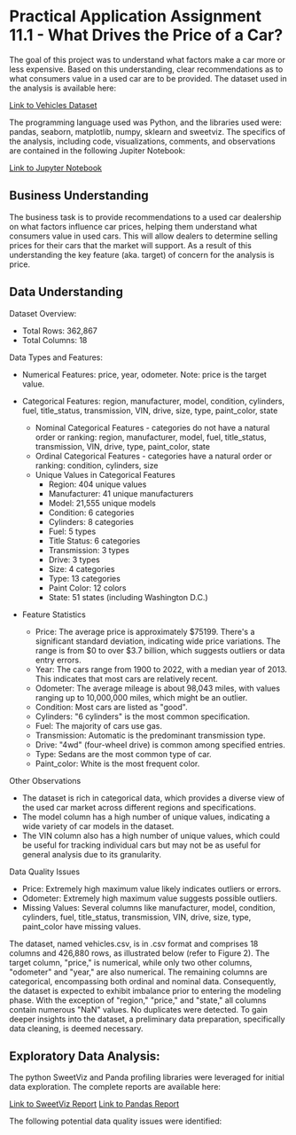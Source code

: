 # Practical Application Assignment 11.1 - What Drives the Price of a Car?


The goal of this project was to understand what factors make a car more or less expensive. Based on this understanding, clear recommendations as to what consumers value in a used car are to be provided. The dataset used in the analysis is available here:

[Link to Vehicles Dataset](/vehicles.csv)

The programming language used was Python, and the libraries used were: pandas, seaborn, matplotlib, numpy, sklearn and sweetviz.
The specifics of the analysis, including code, visualizations, comments, and observations are contained in the following Jupiter Notebook:

[Link to Jupyter Notebook](/PAA_11_1.jpynb)

## Business Understanding

The business task is to provide recommendations to a used car dealership on what factors influence car prices, helping them understand what consumers value in used cars. This will allow dealers to determine selling prices for their cars that the market will support. As a result of this understanding the key feature (aka. target) of concern for the analysis is price.

## Data Understanding

Dataset Overview:
* Total Rows: 362,867  
* Total Columns: 18  

Data Types and Features:
* Numerical Features: price, year, odometer. Note: price is the target value.  
* Categorical Features: region, manufacturer, model, condition, cylinders, fuel, title_status, transmission, VIN, drive, size, type, paint_color, state  
  * Nominal Categorical Features - categories do not have a natural order or ranking: region, manufacturer, model, fuel, title_status, transmission, VIN, drive, type, paint_color, state  
  * Ordinal Categorical Features - categories have a natural order or ranking: condition, cylinders, size  
  * Unique Values in Categorical Features  
    * Region: 404 unique values  
    * Manufacturer: 41 unique manufacturers  
    * Model: 21,555 unique models  
    * Condition: 6 categories  
    * Cylinders: 8 categories  
    * Fuel: 5 types  
    * Title Status: 6 categories  
    * Transmission: 3 types  
    * Drive: 3 types  
    * Size: 4 categories  
    * Type: 13 categories  
    * Paint Color: 12 colors  
    * State: 51 states (including Washington D.C.)
  
* Feature Statistics
  * Price: The average price is approximately $75199. There's a significant standard deviation, indicating wide price variations. The range is from $0 to over $3.7 billion, which suggests outliers or data entry errors.  
  * Year: The cars range from 1900 to 2022, with a median year of 2013. This indicates that most cars are relatively recent.  
  * Odometer: The average mileage is about 98,043 miles, with values ranging up to 10,000,000 miles, which might be an outlier.  
  * Condition: Most cars are listed as "good".  
  * Cylinders: "6 cylinders" is the most common specification.  
  * Fuel: The majority of cars use gas.  
  * Transmission: Automatic is the predominant transmission type.  
  * Drive: "4wd" (four-wheel drive) is common among specified entries.  
  * Type: Sedans are the most common type of car.  
  * Paint_color: White is the most frequent color.  

Other Observations
* The dataset is rich in categorical data, which provides a diverse view of the used car market across different regions and specifications.  
* The model column has a high number of unique values, indicating a wide variety of car models in the dataset.  
* The VIN column also has a high number of unique values, which could be useful for tracking individual cars but may not be as useful for general analysis due to its granularity.  

Data Quality Issues
* Price: Extremely high maximum value likely indicates outliers or errors.  
* Odometer: Extremely high maximum value suggests possible outliers.  
* Missing Values: Several columns like manufacturer, model, condition, cylinders, fuel, title_status, transmission, VIN, drive, size, type, paint_color have missing values. 

The dataset, named vehicles.csv, is in .csv format and comprises 18 columns and 426,880 rows, as illustrated below (refer to Figure 2). The target column, "price," is numerical, while only two other columns, "odometer" and "year," are also numerical. The remaining columns are categorical, encompassing both ordinal and nominal data. Consequently, the dataset is expected to exhibit imbalance prior to entering the modeling phase. With the exception of "region," "price," and "state," all columns contain numerous "NaN" values. No duplicates were detected. To gain deeper insights into the dataset, a preliminary data preparation, specifically data cleaning, is deemed necessary.

## Exploratory Data Analysis:

The python SweetViz and Panda profiling libraries were leveraged for initial data exploration. The complete reports are available here: 

[Link to SweetViz Report](/SWEETVIZ_Vehicles.html)
[Link to Pandas Report](/Pandas_Profiling_Report_Vehicles.html)


The following potential data quality issues were identified:
